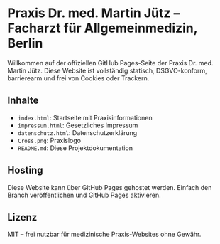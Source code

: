 # Praxis Dr. med. Martin Jütz – Facharzt für Allgemeinmedizin, Berlin

Willkommen auf der offiziellen GitHub Pages-Seite der Praxis Dr. med. Martin Jütz. Diese Website ist vollständig statisch, DSGVO-konform, barrierearm und frei von Cookies oder Trackern.

## Inhalte

- `index.html`: Startseite mit Praxisinformationen
- `impressum.html`: Gesetzliches Impressum
- `datenschutz.html`: Datenschutzerklärung
- `Cross.png`: Praxislogo
- `README.md`: Diese Projektdokumentation

## Hosting

Diese Website kann über GitHub Pages gehostet werden. Einfach den Branch veröffentlichen und GitHub Pages aktivieren.

## Lizenz

MIT – frei nutzbar für medizinische Praxis-Websites ohne Gewähr.
